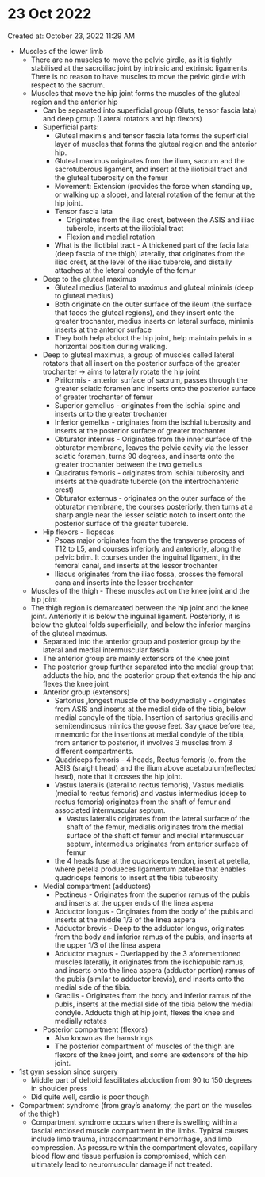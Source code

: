 # 23 Oct 2022

Created at: October 23, 2022 11:29 AM

- Muscles of the lower limb
    - There are no muscles to move the pelvic girdle, as it is tightly stabilised at the sacroiliac joint by intrinsic and extrinsic ligaments. There is no reason to have muscles to move the pelvic girdle with respect to the sacrum.
    - Muscles that move the hip joint forms the muscles of the gluteal region and the anterior hip
        - Can be separated into superficial group (Gluts, tensor fascia lata) and deep group (Lateral rotators and hip flexors)
        - Superficial parts:
            - Gluteal maximis and tensor fascia lata forms the superficial layer of muscles that forms the gluteal region and the anterior hip.
            - Gluteal maximus originates from the ilium, sacrum and the sacrotuberous ligament, and insert at the iliotibial tract and the gluteal tuberosity on the femur
            - Movement: Extension (provides the force when standing up, or walking up a slope), and lateral rotation of the femur at the hip joint.
            - Tensor fascia lata
                - Originates from the iliac crest, between the ASIS and iliac tubercle, inserts at the iliotibial tract
                - Flexion and medial rotation
            - What is the iliotibial tract - A thickened part of the facia lata (deep fascia of the thigh) laterally, that originates from the iliac crest, at the level of the iliac tubercle, and distally attaches at the leteral condyle of the femur
        - Deep to the gluteal maximus
            - Gluteal medius (lateral to maximus and gluteal minimis (deep to gluteal medius)
            - Both originate on the outer surface of the ileum (the surface that faces the gluteal regions), and they insert onto the greater trochanter, medius inserts on lateral surface, minimis inserts at the anterior surface
            - They both help abduct the hip joint, help maintain pelvis in a horizontal position during walking.
        - Deep to gluteal maximus, a group of muscles called lateral rotators that all insert on the posterior surface of the greater trochanter → aims to laterally rotate the hip joint
            - Piriformis - anterior surface of sacrum, passes through the greater sciatic foramen and inserts onto the posterior surface of greater trochanter of femur
            - Superior gemellus - originates from the ischial spine and inserts onto the greater trochanter
            - Inferior gemellus - originates from the ischial tuberosity and inserts at the posterior surface of greater trochanter
            - Obturator internus - Originates from the inner surface of the obturator membrane, leaves the pelvic cavity via the lesser sciatic foramen, turns 90 degrees, and inserts onto the greater trochanter between the two gemellus
            - Quadratus femoris - originates from ischial tuberosity and inserts at the quadrate tubercle (on the intertrochanteric crest)
            - Obturator externus - originates on the outer surface of the obturator membrane, the courses posteriorly, then turns at a sharp angle near the lesser sciatic notch to insert onto the posterior surface of the greater tubercle.
        - Hip flexors - Iliopsoas
            - Psoas major originates from the the transverse process of T12 to L5, and courses inferiorly and anteriorly, along the pelvic brim. It courses under the inguinal ligament, in the femoral canal, and inserts at the lessor trochanter
            - Iliacus originates from the iliac fossa, crosses the femoral cana and inserts into the lesser trochanter
    - Muscles of the thigh - These muscles act on the knee joint and the hip joint
    - The thigh region is demarcated between the hip joint and the knee joint. Anteriorly it is below the inguinal ligament. Posteriorly, it is below the gluteal folds superficially, and below the inferior margins of the gluteal maximus.
        - Separated into the anterior group and posterior group by the lateral and medial intermuscular fascia
        - The anterior group are mainly extensors of the knee joint
        - The posterior group further separated into the medial group that adducts the hip, and the posterior group that extends the hip and flexes the knee joint
        - Anterior group (extensors)
            - Sartorius ,longest muscle of the body,medially - originates from ASIS and inserts at the medial side of the tibia, below medial condyle of the tibia. Insertion of sartorius gracilis and semitendinosus mimics the goose feet. Say grace before tea, mnemonic for the insertions at medial condyle of the tibia, from anterior to posterior, it involves 3 muscles from 3 different compartments.
            - Quadriceps femoris - 4 heads, Rectus femoris (o. from the ASIS (sraight head) and the ilium above acetabulum(reflected head), note that it crosses the hip joint.
            - Vastus lateralis (lateral to rectus femoris), Vastus medialis (medial to rectus femoris) and vastus intermedius (deep to rectus femoris) originates from the shaft of femur and associated intermuscular septum.
                - Vastus lateralis originates from the lateral surface of the shaft of the femur, medialis originates from the medial surface of the shaft of femur and medial intermuscuar septum, intermedius originates from anterior surface of femur
            - the 4 heads fuse at the quadriceps tendon, insert at petella, where petella produeces ligamentum patellae that enables quadriceps femoris to insert at the tibia tuberosity
        - Medial compartment (adductors)
            - Pectineus - Originates from the superior ramus of the pubis and inserts at the upper ends of the linea aspera
            - Adductor longus - Originates from the body of the pubis and inserts at the middle 1/3 of the linea aspera
            - Adductor brevis - Deep to the adductor longus, originates from the body and inferior ramus of the pubis, and inserts at the upper 1/3 of the linea aspera
            - Adductor magnus - Overlapped by the 3 aforementioned muscles laterally, it originates from the ischiopubic ramus, and inserts onto the linea aspera (adductor portion) ramus of the pubis (similar to adductor brevis), and inserts onto the medial side of the tibia.
            - Gracilis - Originates from the body and inferior ramus of the pubis, inserts at the medial side of the tibia below the medial condyle. Adducts thigh at hip joint, flexes the knee and medially rotates
        - Posterior compartment (flexors)
            - Also known as the hamstrings
            - The posterior compartment of muscles of the thigh are flexors of the knee joint, and some are extensors of the hip joint.
- 1st gym session since surgery
    - Middle part of deltoid fascilitates abduction from 90 to 150 degrees in shoulder press
    - Did quite well, cardio is poor though
- Compartment syndrome (from gray’s anatomy, the part on the muscles of the thigh)
    - Compartment syndrome occurs when there is swelling within a fascial enclosed muscle compartment in the limbs. Typical causes include limb trauma, intracompartment hemorrhage, and limb compression. As pressure within the compartment elevates, capillary blood flow and tissue perfusion is compromised, which can ultimately lead to neuromuscular damage if not treated.